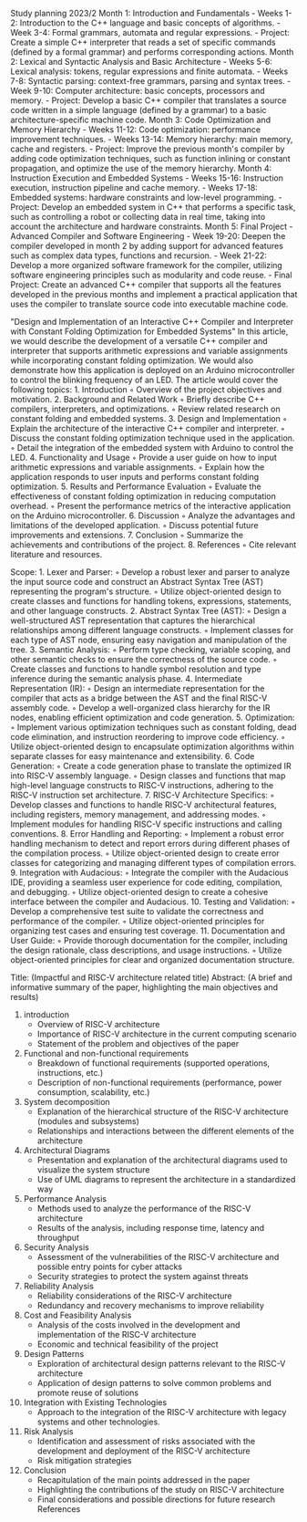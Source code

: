 Study planning 2023/2
Month 1: Introduction and Fundamentals
    - Weeks 1-2: Introduction to the C++ language and basic concepts of algorithms.
    - Week 3-4: Formal grammars, automata and regular expressions.
    - Project: Create a simple C++ interpreter that reads a set of specific commands (defined by a formal grammar) and performs corresponding actions.
Month 2: Lexical and Syntactic Analysis and Basic Architecture
    - Weeks 5-6: Lexical analysis: tokens, regular expressions and finite automata.
    - Weeks 7-8: Syntactic parsing: context-free grammars, parsing and syntax trees.
    - Week 9-10: Computer architecture: basic concepts, processors and memory.
    - Project: Develop a basic C++ compiler that translates a source code written in a simple language (defined by a grammar) to a basic architecture-specific machine code.
Month 3: Code Optimization and Memory Hierarchy
    - Weeks 11-12: Code optimization: performance improvement techniques.
    - Weeks 13-14: Memory hierarchy: main memory, cache and registers.
    - Project: Improve the previous month's compiler by adding code optimization techniques, such as function inlining or constant propagation, and optimize the use of the memory hierarchy.
Month 4: Instruction Execution and Embedded Systems
    - Weeks 15-16: Instruction execution, instruction pipeline and cache memory.
    - Weeks 17-18: Embedded systems: hardware constraints and low-level programming.
    - Project: Develop an embedded system in C++ that performs a specific task, such as controlling a robot or collecting data in real time, taking into account the architecture and hardware constraints.
Month 5: Final Project - Advanced Compiler and Software Engineering
    - Week 19-20: Deepen the compiler developed in month 2 by adding support for advanced features such as complex data types, functions and recursion.
    - Week 21-22: Develop a more organized software framework for the compiler, utilizing software engineering principles such as modularity and code reuse.
    - Final Project: Create an advanced C++ compiler that supports all the features developed in the previous months and implement a practical application that uses the compiler to translate source code into executable machine code.

"Design and Implementation of an Interactive C++ Compiler and Interpreter with Constant Folding Optimization for Embedded Systems"
In this article, we would describe the development of a versatile C++ compiler and interpreter that supports arithmetic expressions and variable assignments while incorporating constant folding optimization. We would also demonstrate how this application is deployed on an Arduino microcontroller to control the blinking frequency of an LED. The article would cover the following topics:
    1. Introduction
        ◦ Overview of the project objectives and motivation.
    2. Background and Related Work
        ◦ Briefly describe C++ compilers, interpreters, and optimizations.
        ◦ Review related research on constant folding and embedded systems.
    3. Design and Implementation
        ◦ Explain the architecture of the interactive C++ compiler and interpreter.
        ◦ Discuss the constant folding optimization technique used in the application.
        ◦ Detail the integration of the embedded system with Arduino to control the LED.
    4. Functionality and Usage
        ◦ Provide a user guide on how to input arithmetic expressions and variable assignments.
        ◦ Explain how the application responds to user inputs and performs constant folding optimization.
    5. Results and Performance Evaluation
        ◦ Evaluate the effectiveness of constant folding optimization in reducing computation overhead.
        ◦ Present the performance metrics of the interactive application on the Arduino microcontroller.
    6. Discussion
        ◦ Analyze the advantages and limitations of the developed application.
        ◦ Discuss potential future improvements and extensions.
    7. Conclusion
        ◦ Summarize the achievements and contributions of the project.
    8. References
        ◦ Cite relevant literature and resources.

Scope:
    1. Lexer and Parser:
        ◦ Develop a robust lexer and parser to analyze the input source code and construct an Abstract Syntax Tree (AST) representing the program's structure.
        ◦ Utilize object-oriented design to create classes and functions for handling tokens, expressions, statements, and other language constructs.
    2. Abstract Syntax Tree (AST):
        ◦ Design a well-structured AST representation that captures the hierarchical relationships among different language constructs.
        ◦ Implement classes for each type of AST node, ensuring easy navigation and manipulation of the tree.
    3. Semantic Analysis:
        ◦ Perform type checking, variable scoping, and other semantic checks to ensure the correctness of the source code.
        ◦ Create classes and functions to handle symbol resolution and type inference during the semantic analysis phase.
    4. Intermediate Representation (IR):
        ◦ Design an intermediate representation for the compiler that acts as a bridge between the AST and the final RISC-V assembly code.
        ◦ Develop a well-organized class hierarchy for the IR nodes, enabling efficient optimization and code generation.
    5. Optimization:
        ◦ Implement various optimization techniques such as constant folding, dead code elimination, and instruction reordering to improve code efficiency.
        ◦ Utilize object-oriented design to encapsulate optimization algorithms within separate classes for easy maintenance and extensibility.
    6. Code Generation:
        ◦ Create a code generation phase to translate the optimized IR into RISC-V assembly language.
        ◦ Design classes and functions that map high-level language constructs to RISC-V instructions, adhering to the RISC-V instruction set architecture.
    7. RISC-V Architecture Specifics:
        ◦ Develop classes and functions to handle RISC-V architectural features, including registers, memory management, and addressing modes.
        ◦ Implement modules for handling RISC-V specific instructions and calling conventions.
    8. Error Handling and Reporting:
        ◦ Implement a robust error handling mechanism to detect and report errors during different phases of the compilation process.
        ◦ Utilize object-oriented design to create error classes for categorizing and managing different types of compilation errors.
    9. Integration with Audacious:
        ◦ Integrate the compiler with the Audacious IDE, providing a seamless user experience for code editing, compilation, and debugging.
        ◦ Utilize object-oriented design to create a cohesive interface between the compiler and Audacious.
    10. Testing and Validation:
        ◦ Develop a comprehensive test suite to validate the correctness and performance of the compiler.
        ◦ Utilize object-oriented principles for organizing test cases and ensuring test coverage.
    11. Documentation and User Guide:
        ◦ Provide thorough documentation for the compiler, including the design rationale, class descriptions, and usage instructions.
        ◦ Utilize object-oriented principles for clear and organized documentation structure.

Title: (Impactful and RISC-V architecture related title)
Abstract: (A brief and informative summary of the paper, highlighting the main objectives and results)
1. introduction
    - Overview of RISC-V architecture
    - Importance of RISC-V architecture in the current computing scenario
    - Statement of the problem and objectives of the paper
2. Functional and non-functional requirements
    - Breakdown of functional requirements (supported operations, instructions, etc.)
    - Description of non-functional requirements (performance, power consumption, scalability, etc.)
3. System decomposition
    - Explanation of the hierarchical structure of the RISC-V architecture (modules and subsystems)
    - Relationships and interactions between the different elements of the architecture
4. Architectural Diagrams
    - Presentation and explanation of the architectural diagrams used to visualize the system structure
    - Use of UML diagrams to represent the architecture in a standardized way
5. Performance Analysis
    - Methods used to analyze the performance of the RISC-V architecture
    - Results of the analysis, including response time, latency and throughput
6. Security Analysis
    - Assessment of the vulnerabilities of the RISC-V architecture and possible entry points for cyber attacks
    - Security strategies to protect the system against threats
7. Reliability Analysis
    - Reliability considerations of the RISC-V architecture
    - Redundancy and recovery mechanisms to improve reliability
8. Cost and Feasibility Analysis
    - Analysis of the costs involved in the development and implementation of the RISC-V architecture
    - Economic and technical feasibility of the project
9. Design Patterns
    - Exploration of architectural design patterns relevant to the RISC-V architecture
    - Application of design patterns to solve common problems and promote reuse of solutions
10. Integration with Existing Technologies
    - Approach to the integration of the RISC-V architecture with legacy systems and other technologies.
11. Risk Analysis
    - Identification and assessment of risks associated with the development and deployment of the RISC-V architecture
    - Risk mitigation strategies
12. Conclusion
    - Recapitulation of the main points addressed in the paper
    - Highlighting the contributions of the study on RISC-V architecture
    - Final considerations and possible directions for future research
References
